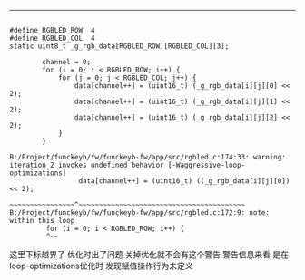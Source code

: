 
---

```

#define RGBLED_ROW  4
#define RGBLED_COL  4
static uint8_t _g_rgb_data[RGBLED_ROW][RGBLED_COL][3];
```
```
        channel = 0;
        for (i = 0; i < RGBLED_ROW; i++) {
            for (j = 0; j < RGBLED_COL; j++) {
                data[channel++] = (uint16_t) (_g_rgb_data[i][j][0] << 2);
                data[channel++] = (uint16_t) (_g_rgb_data[i][j][1] << 2);
                data[channel++] = (uint16_t) (_g_rgb_data[i][j][2] << 2);
            }
        }
```

```
B:/Project/funckeyb/fw/funckeyb-fw/app/src/rgbled.c:174:33: warning: iteration 2 invokes undefined behavior [-Waggressive-loop-optimizations]
                 data[channel++] = (uint16_t) ((_g_rgb_data[i][j][0]) << 2);
                 ~~~~~~~~~~~~~~~~^~~~~~~~~~~~~~~~~~~~~~~~~~~~~~~~~~~~~~~~~~
B:/Project/funckeyb/fw/funckeyb-fw/app/src/rgbled.c:172:9: note: within this loop
         for (i = 0; i < RGBLED_ROW; i++) {
         ^~~

```

这里下标越界了 优化时出了问题 关掉优化就不会有这个警告
警告信息来看 是在loop-optimizations优化时 发现赋值操作行为未定义
